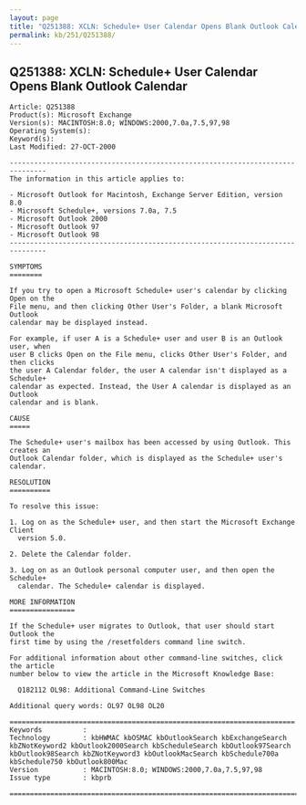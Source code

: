 ```yaml
---
layout: page
title: "Q251388: XCLN: Schedule+ User Calendar Opens Blank Outlook Calendar"
permalink: kb/251/Q251388/
---
```


## Q251388: XCLN: Schedule+ User Calendar Opens Blank Outlook Calendar

	Article: Q251388
	Product(s): Microsoft Exchange
	Version(s): MACINTOSH:8.0; WINDOWS:2000,7.0a,7.5,97,98
	Operating System(s): 
	Keyword(s): 
	Last Modified: 27-OCT-2000
	
	-------------------------------------------------------------------------------
	The information in this article applies to:
	
	- Microsoft Outlook for Macintosh, Exchange Server Edition, version 8.0 
	- Microsoft Schedule+, versions 7.0a, 7.5 
	- Microsoft Outlook 2000 
	- Microsoft Outlook 97 
	- Microsoft Outlook 98 
	-------------------------------------------------------------------------------
	
	SYMPTOMS
	========
	
	If you try to open a Microsoft Schedule+ user's calendar by clicking Open on the
	File menu, and then clicking Other User's Folder, a blank Microsoft Outlook
	calendar may be displayed instead.
	
	For example, if user A is a Schedule+ user and user B is an Outlook user, when
	user B clicks Open on the File menu, clicks Other User's Folder, and then clicks
	the user A Calendar folder, the user A calendar isn't displayed as a Schedule+
	calendar as expected. Instead, the User A calendar is displayed as an Outlook
	calendar and is blank.
	
	CAUSE
	=====
	
	The Schedule+ user's mailbox has been accessed by using Outlook. This creates an
	Outlook Calendar folder, which is displayed as the Schedule+ user's calendar.
	
	RESOLUTION
	==========
	
	To resolve this issue:
	
	1. Log on as the Schedule+ user, and then start the Microsoft Exchange Client
	  version 5.0.
	
	2. Delete the Calendar folder.
	
	3. Log on as an Outlook personal computer user, and then open the Schedule+
	  calendar. The Schedule+ calendar is displayed.
	
	MORE INFORMATION
	================
	
	If the Schedule+ user migrates to Outlook, that user should start Outlook the
	first time by using the /resetfolders command line switch.
	
	For additional information about other command-line switches, click the article
	number below to view the article in the Microsoft Knowledge Base:
	
	  Q182112 OL98: Additional Command-Line Switches
	
	Additional query words: OL97 OL98 OL20
	
	======================================================================
	Keywords          :  
	Technology        : kbHWMAC kbOSMAC kbOutlookSearch kbExchangeSearch kbZNotKeyword2 kbOutlook2000Search kbScheduleSearch kbOutlook97Search kbOutlook98Search kbZNotKeyword3 kbOutlookMacSearch kbSchedule700a kbSchedule750 kbOutlook800Mac
	Version           : MACINTOSH:8.0; WINDOWS:2000,7.0a,7.5,97,98
	Issue type        : kbprb
	
	=============================================================================
	
